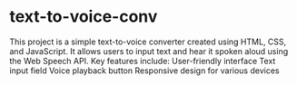 # text-to-voice-conv
This project is a simple text-to-voice converter created using HTML, CSS, and JavaScript. It allows users to input text and hear it spoken aloud using the Web Speech API. Key features include:  User-friendly interface Text input field Voice playback button Responsive design for various devices

